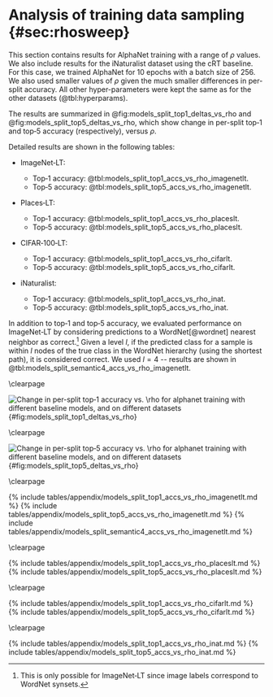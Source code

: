 <!-- cSpell:ignore synsets -->

# Analysis of training data sampling {#sec:rhosweep}

This section contains results for AlphaNet training with a range of
$\rho$ values. We also include results for the iNaturalist dataset using
the cRT baseline. For this case, we trained AlphaNet for 10 epochs with
a batch size of 256. We also used smaller values of $\rho$ given the
much smaller differences in per-split accuracy. All other
hyper-parameters were kept the same as for the other datasets
(@tbl:hyperparams).

The results are summarized in @fig:models_split_top1_deltas_vs_rho and
@fig:models_split_top5_deltas_vs_rho, which show change in per-split
top‑1 and top‑5 accuracy (respectively), versus $\rho$.

Detailed results are shown in the following tables:

* ImageNet‑LT:
  * Top‑1 accuracy: @tbl:models_split_top1_accs_vs_rho_imagenetlt.
  * Top‑5 accuracy: @tbl:models_split_top5_accs_vs_rho_imagenetlt.

* Places‑LT:
  * Top‑1 accuracy: @tbl:models_split_top1_accs_vs_rho_placeslt.
  * Top‑5 accuracy: @tbl:models_split_top5_accs_vs_rho_placeslt.

* CIFAR‑100‑LT:
  * Top‑1 accuracy: @tbl:models_split_top1_accs_vs_rho_cifarlt.
  * Top‑5 accuracy: @tbl:models_split_top5_accs_vs_rho_cifarlt.

* iNaturalist:
  * Top‑1 accuracy: @tbl:models_split_top1_accs_vs_rho_inat.
  * Top‑5 accuracy: @tbl:models_split_top5_accs_vs_rho_inat.

In addition to top‑1 and top‑5 accuracy, we evaluated performance on
ImageNet‑LT by considering predictions to a WordNet[@wordnet] nearest
neighbor as correct.[^note:semantic_acc] Given a level $l$, if the
predicted class for a sample is within $l$ nodes of the true class in
the WordNet hierarchy (using the shortest path), it is considered
correct. We used $l=4$ -- results are shown in
@tbl:models_split_semantic4_accs_vs_rho_imagenetlt.

[^note:semantic_acc]: This is only possible for ImageNet‑LT since image
    labels correspond to WordNet synsets.

\clearpage

![Change in per-split top‑1 accuracy vs. $\rho$ for alphanet training
with different baseline models, and on different
datasets](figures/appendix/models_split_top1_deltas_vs_rho){#fig:models_split_top1_deltas_vs_rho}

\clearpage

![Change in per-split top‑5 accuracy vs. $\rho$ for alphanet training
with different baseline models, and on different
datasets](figures/appendix/models_split_top5_deltas_vs_rho){#fig:models_split_top5_deltas_vs_rho}

\clearpage

{% include tables/appendix/models_split_top1_accs_vs_rho_imagenetlt.md %}
{% include tables/appendix/models_split_top5_accs_vs_rho_imagenetlt.md %}
{% include tables/appendix/models_split_semantic4_accs_vs_rho_imagenetlt.md %}

\clearpage

{% include tables/appendix/models_split_top1_accs_vs_rho_placeslt.md %}
{% include tables/appendix/models_split_top5_accs_vs_rho_placeslt.md %}

\clearpage

{% include tables/appendix/models_split_top1_accs_vs_rho_cifarlt.md %}
{% include tables/appendix/models_split_top5_accs_vs_rho_cifarlt.md %}

\clearpage

{% include tables/appendix/models_split_top1_accs_vs_rho_inat.md %}
{% include tables/appendix/models_split_top5_accs_vs_rho_inat.md %}
